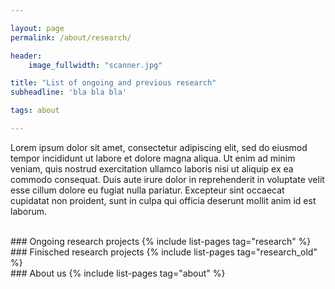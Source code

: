 ```yaml
---

layout: page
permalink: /about/research/

header:
    image_fullwidth: "scanner.jpg"

title: "List of ongoing and previous research"
subheadline: 'bla bla bla'

tags: about

---
```


Lorem ipsum dolor sit amet, consectetur adipiscing elit, sed do eiusmod tempor incididunt ut labore et dolore magna aliqua. Ut enim ad minim veniam, quis nostrud exercitation ullamco laboris nisi ut aliquip ex ea commodo consequat. Duis aute irure dolor in reprehenderit in voluptate velit esse cillum dolore eu fugiat nulla pariatur. Excepteur sint occaecat cupidatat non proident, sunt in culpa qui officia deserunt mollit anim id est laborum.

<br>
### Ongoing research projects
{% include list-pages tag="research" %}

<br>
### Finisched research projects
{% include list-pages tag="research_old" %}

<br>
### About us
{% include list-pages tag="about" %}